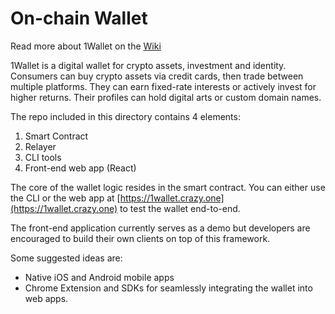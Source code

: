 # On-chain Wallet

Read more about 1Wallet on the [Wiki](https://docs.harmony.one/home/network/wallets/1wallet)

1Wallet is a digital wallet for crypto assets, investment and identity. Consumers can buy crypto assets via credit cards, then trade between multiple platforms. They can earn fixed-rate interests or actively invest for higher returns. Their profiles can hold digital arts or custom domain names.

The repo included in this directory contains 4 elements:

1. Smart Contract
2. Relayer
3. CLI tools
4. Front-end web app (React)

The core of the wallet logic resides in the smart contract. You can either use the CLI or the web app at [https://1wallet.crazy.one](https://1wallet.crazy.one) to test the wallet end-to-end.

The front-end application currently serves as a demo but developers are encouraged to build their own clients on top of this framework.

Some suggested ideas are:

- Native iOS and Android mobile apps
- Chrome Extension and SDKs for seamlessly integrating the wallet into web apps.

